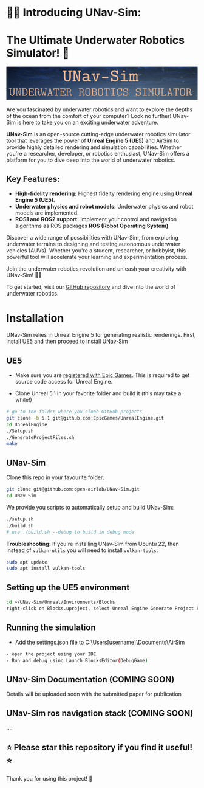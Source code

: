 # 🌊🤖 Introducing UNav-Sim:
# The Ultimate Underwater Robotics Simulator! 🚀

![UNavSim_logo](UNavSim_logo.png)


Are you fascinated by underwater robotics and want to explore the depths of the ocean from the comfort of your computer? Look no further! UNav-Sim is here to take you on an exciting underwater adventure.

**UNav-Sim** is an open-source cutting-edge underwater robotics simulator tool that leverages the power of **Unreal Engine 5 (UE5)** and [AirSim](https://github.com/microsoft/AirSim) to provide highly detailed rendering and simulation capabilities. Whether you're a researcher, developer, or robotics enthusiast, UNav-Sim offers a platform for you to dive deep into the world of underwater robotics.

## Key Features:
- **High-fidelity rendering:** Highest fidelty rendering engine using **Unreal Engine 5 (UE5)**.
- **Underwater physics and robot models:** Underwater physics and robot models are implemented.
- **ROS1 and ROS2 support:** Implement your control and navigation algorithms as ROS packages **ROS (Robot Operating System)**

Discover a wide range of possibilities with UNav-Sim, from exploring underwater terrains to designing and testing autonomous underwater vehicles (AUVs). Whether you're a student, researcher, or hobbyist, this powerful tool will accelerate your learning and experimentation process.

Join the underwater robotics revolution and unleash your creativity with UNav-Sim! 🌊🤖

To get started, visit our [GitHub repository](https://github.com/your-username/UNav-Sim](https://github.com/open-airlab/UNav-Sim)) and dive into the world of underwater robotics.


# Installation
UNav-Sim relies in Unreal Engine 5 for generating realistic renderings. First, install UE5 and then proceed to install UNav-Sim

## UE5
- Make sure you are [registered with Epic Games](https://docs.unrealengine.com/en-US/SharingAndReleasing/Linux/BeginnerLinuxDeveloper/SettingUpAnUnrealWorkflow/index.html). This is required to get source code access for Unreal Engine.

- Clone Unreal 5.1 in your favorite folder and build it (this may take a while!)
```bash
# go to the folder where you clone GitHub projects
git clone -b 5.1 git@github.com:EpicGames/UnrealEngine.git
cd UnrealEngine
./Setup.sh
./GenerateProjectFiles.sh
make
```

## UNav-Sim
Clone this repo in your favourite folder:
```bash
git clone git@github.com:open-airlab/UNav-Sim.git
cd UNav-Sim
```
We provide you scripts to automatically setup and build UNav-Sim:
```bash
./setup.sh
./build.sh
# use ./build.sh --debug to build in debug mode
```
**Troubleshooting:** If you're installing UNav-Sim from Ubuntu 22, then instead of `vulkan-utils` you will need to install `vulkan-tools`:
```bash
sudo apt update
sudo apt install vulkan-tools
```
## Setting up the UE5 environment
```bash
cd ~/UNav-Sim/Unreal/Environments/Blocks
right-click on Blocks.uproject, select Unreal Engine Generate Project Files
```


## Running the simulation
- Add the settings.json file to C:\Users\[username]\Documents\AirSim

```bash
- open the project using your IDE 
- Run and debug using Launch BlocksEditor(DebugGame)
```


## UNav-Sim Documentation (COMING SOON)
Details will be uploaded soon with the submitted paper for publication

## UNav-Sim ros navigation stack (COMING SOON)
....



## **⭐ Please star this repository if you find it useful! ⭐**
Thank you for using this project! 🌟
